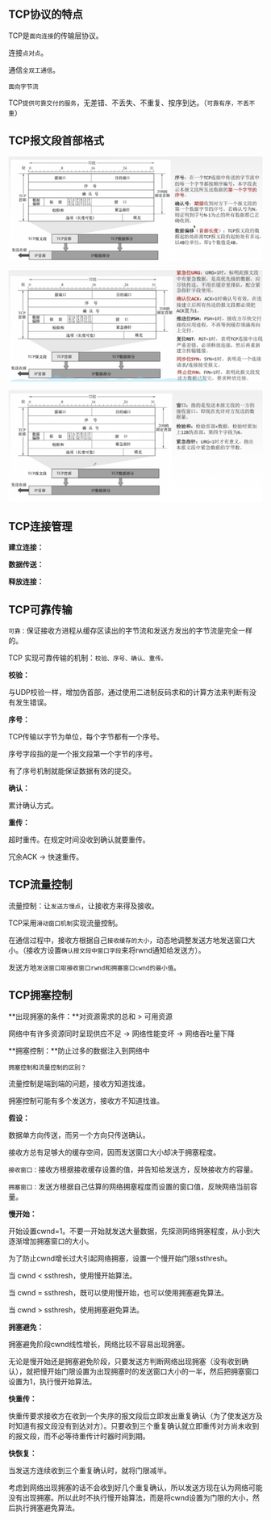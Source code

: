 ## TCP协议的特点

TCP是`面向连接`的传输层协议。

连接`点对点`。

通信`全双工通信`。

`面向字节流`

TCP`提供可靠交付的服务`，无差错、不丢失、不重复、按序到达。（`可靠有序，不丢不重`）

## TCP报文段首部格式

![TCP报文段首部格式](../../images/408/TCP报文段首部格式.png)

![TCP报文段首部格式1](../../images/408/TCP报文段首部格式1.png)

![TCP报文段首部格式2](../../images/408/TCP报文段首部格式2.png)

## TCP连接管理

**建立连接：**

**数据传送：**

**释放连接：**

## TCP可靠传输

`可靠：`保证接收方进程从缓存区读出的字节流和发送方发出的字节流是完全一样的。

TCP 实现可靠传输的机制：`校验、序号、确认、重传。`

**校验：**

与UDP校验一样，增加伪首部，通过使用二进制反码求和的计算方法来判断有没有发生错误。

**序号：**

TCP传输以字节为单位，每个字节都有一个序号。

序号字段指的是一个报文段第一个字节的序号。

有了序号机制就能保证数据有效的提交。

**确认：**

累计确认方式。

**重传：**

超时重传。在规定时间没收到确认就要重传。

冗余ACK -> 快速重传。

## TCP流量控制

流量控制：让`发送方慢点`，让接收方来得及接收。

TCP采用`滑动窗口机制`实现流量控制。

在通信过程中，接收方根据自己`接收缓存的大小`，动态地调整发送方地发送窗口大小。（接收方设置`确认报文段中窗口字段`来将rwnd通知给发送方）。

发送方地`发送窗口取接收窗口rwnd和拥塞窗口cwnd的最小值`。



## TCP拥塞控制

**出现拥塞的条件：**对资源需求的总和 > 可用资源

网络中有许多资源同时呈现供应不足 -> 网络性能变坏 -> 网络吞吐量下降

**拥塞控制：**防止过多的数据注入到网络中

`拥塞控制和流量控制的区别？`

流量控制是端到端的问题，接收方知道找谁。

拥塞控制可能有多个发送方，接收方不知道找谁。

**假设：**

数据单方向传送，而另一个方向只传送确认。

接收方总有足够大的缓存空间，因而发送窗口大小却决于拥塞程度。

`接收窗口：`接收方根据接收缓存设置的值，并告知给发送方，反映接收方的容量。

`拥塞窗口：`发送方根据自己估算的网络拥塞程度而设置的窗口值，反映网络当前容量。

**慢开始：**

开始设置cwnd=1。不要一开始就发送大量数据，先探测网络拥塞程度，从小到大逐渐增加拥塞窗口的大小。

为了防止cwnd增长过大引起网络拥塞，设置一个慢开始门限ssthresh。

当 cwnd < ssthresh，使用慢开始算法。

当 cwnd = ssthresh，既可以使用慢开始，也可以使用拥塞避免算法。

当 cwnd > ssthresh，使用拥塞避免算法。

**拥塞避免：**

拥塞避免阶段cwnd线性增长，网络比较不容易出现拥塞。

无论是慢开始还是拥塞避免阶段，只要发送方判断网络出现拥塞（没有收到确认），就把慢开始门限设置为出现拥塞时的发送窗口大小的一半，然后把拥塞窗口设置为1，执行慢开始算法。

**快重传：**

快重传要求接收方在收到一个失序的报文段后立即发出重复确认（为了使发送方及时知道有报文段没有到达对方）。只要收到三个重复确认就立即重传对方尚未收到的报文段，而不必等待重传计时器时间到期。

**快恢复：**

当发送方连续收到三个重复确认时，就将门限减半。

考虑到网络出现拥塞的话不会收到好几个重复确认，所以发送方现在认为网络可能没有出现拥塞。所以此时不执行慢开始算法，而是将cwnd设置为门限的大小，然后执行拥塞避免算法。